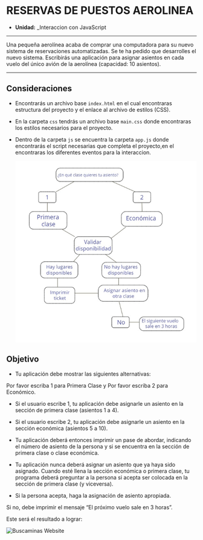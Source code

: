 # RESERVAS DE PUESTOS AEROLINEA

* **Unidad:** _Interaccion con JavaScript
***

Una pequeña aerolínea acaba de comprar una computadora para su nuevo sistema de reservaciones automatizadas. Se te ha pedido que desarrolles el nuevo sistema. Escribirás una aplicación para asignar asientos en cada vuelo del único avión de la aerolínea (capacidad: 10 asientos).

***

## Consideraciones

* Encontrarás un archivo base `index.html` en el cual encontraras
  estructura del proyecto y el enlace al archivo de estilos (CSS).

* En la carpeta `css` tendrás un archivo base `main.css` donde       encontraras los estilos necesarios para el proyecto.

* Dentro de la carpeta `js` se encuentra la carpeta `app.js` donde
  encontrarás el script necesarias que completa el proyecto,en el encontraras los diferentes eventos para la interaccion.

  ![Diagrama Website](assets/image/diagrama.png)
     
## Objetivo

* Tu aplicación debe mostrar las siguientes alternativas:

Por favor escriba 1 para Primera Clase y Por favor escriba 2 para Económico.

* Si el usuario escribe 1, tu aplicación debe asignarle un asiento en la sección de primera clase (asientos 1 a 4). 

* Si el usuario escribe 2, tu aplicación debe asignarle un asiento en la sección económica (asientos 5 a 10).

* Tu aplicación deberá entonces imprimir un pase de abordar, indicando el número de asiento de la persona y si se encuentra en la sección de primera clase o clase económica.

* Tu aplicación nunca deberá asignar un asiento que ya haya sido asignado. Cuando esté llena la sección económica o primera clase, tu programa deberá preguntar a la persona si acepta ser colocada en la sección de primera clase (y viceversa).

* Si la persona acepta, haga la asignación de asiento apropiada.

Si no, debe imprimir el mensaje “El próximo vuelo sale en 3 horas”.

Este será el resultado
a lograr:

![Buscaminas Website](assets/image/image.png)